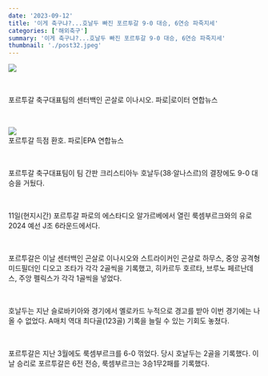 ```yaml
---
date: '2023-09-12'
title: '이게 축구냐?...호날두 빠진 포르투갈 9-0 대승, 6연승 파죽지세'
categories: ['해외축구']
summary: '이게 축구냐?...호날두 빠진 포르투갈 9-0 대승, 6연승 파죽지세'
thumbnail: './post32.jpeg'
---
```


![](https://imgnews.pstatic.net/image/468/2023/09/12/0000979267_001_20230912074702132.jpg?type=w647)

<br />

포르투갈 축구대표팀의 센터백인 곤살로 이나시오. 파로|로이터 연합뉴스

<br />

![](https://imgnews.pstatic.net/image/468/2023/09/12/0000979267_002_20230912074702177.jpg?type=w647)
<br />
포르투갈 득점 환호. 파로|EPA 연합뉴스

<br />

포르투갈 축구대표팀이 팀 간판 크리스티아누 호날두(38·알나스르)의 결장에도 9-0 대승을 거뒀다.

<br />

11일(현지시간) 포르투갈 파로의 에스타디오 알가르베에서 열린 룩셈부르크와의 유로 2024 예선 J조 6라운드에서다.

<br />

포르투갈은 이날 센터백인 곤살로 이나시오와 스트라이커인 곤살로 하무스, 중앙 공격형 미드필더인 디오고 조타가 각각 2골씩을 기록했고, 히카르두 호르타, 브루노 페르난데스, 주앙 펠릭스가 각각 1골씩을 넣었다.

<br />

호날두는 지난 슬로바키아와 경기에서 옐로카드 누적으로 경고를 받아 이번 경기에는 나올 수 없었다. A매치 역대 최다골(123골) 기록을 늘릴 수 있는 기회도 놓쳤다.

<br />

포르투갈은 지난 3월에도 룩셈부르크를 6-0 꺾었다. 당시 호날두는 2골을 기록했다. 이날 승리로 포르투갈은 6전 전승, 룩셈부르크는 3승1무2패를 기록했다.
